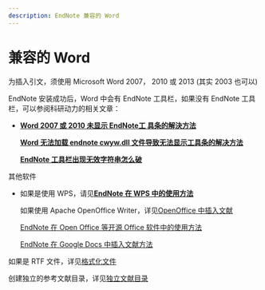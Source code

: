 ```yaml
---
description: EndNote 兼容的 Word
---
```


# 兼容的 Word

为插入引文，须使用 Microsoft Word 2007， 2010 或 2013 \(其实 2003 也可以\)

EndNote 安装成功后，Word 中会有 EndNote 工具栏，如果没有 EndNote 工具栏，可以参阅科研动力的相关文章：

* [**Word 2007 或 2010 未显示 EndNote工 具条的解決方法**](http://www.howsci.com/add-endnote-toolbar-to-word-2007-2010.html)

  [**Word 无法加载 endnote cwyw.dll 文件导致无法显示工具条的解决方法**](http://www.howsci.com/endnote-cwyw-was-not-a-valid-office-add-in.html)

  [**EndNote 工具栏出现无效字符串怎么破**](http://www.howsci.com/endnote-invalid-class-string.html)

其他软件

* 如果是使用 WPS，请见[**EndNote 在 WPS 中的使用方法**](http://www.howsci.com/endnote-used-with-wps.html)

  如果使用 Apache OpenOffice Writer，详见[OpenOffice 中插入文献](../11Writer/Basic_InstructionsOO.htm)

  [EndNote 在 Open Office 等开源 Office 软件中的使用方法](http://www.howsci.com/endnote-open-officelibreoffice-star-office-crossover-office.html)

  [EndNote 在 Google Docs 中插入文献方法](http://www.howsci.com/endnote-used-with-google-docs.html)

如果是 RTF 文件，详见[格式化文件](../11RTF/Basic_Instructions.htm)

创建独立的参考文献目录，详见[独立文献目录](../12IndependentBibs/Independent_Bibs.htm)

